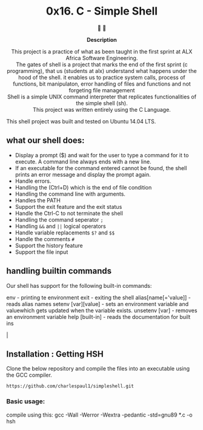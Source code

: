 <h1 align="center">
  0x16. C - Simple Shell
</h1>

<p align="center">
   📄 🚀
</p>

<p align="center">
  <strong>
   Description
  </strong>
</p>

<p align="center">
This project is a practice of what as been taught in the first sprint at ALX Africa Software Engineering. </br>
The gates of shell is a project that marks the end of the first sprint (c programming), that us (students at alx) understand what happens under the hood of the shell. it enables us to practice system calls, process of functions, bit manipulaton, error handling of files and functions and not forgeting file management</br>
Shell is a simple UNIX command interpreter that replicates functionalities of the simple shell (sh). </br>
This project was written entirely using the C Language.
</p>
  This shell project was built and tested on  Ubuntu 14.04 LTS.

## what our shell does:
* Display a prompt ($) and wait for the user to type a command for it to execute. A command line always ends with a new line.
* If an executable for the command entered cannot be found,  the shell prints an error message and display the prompt again.
* Handle errors.
* Handling the (Ctrl+D) which is the end of file condition
* Handling the command line with arguments.
* Handles the PATH
* Support the exit feature and the exit status
* Handle the Ctrl-C to not terminate the shell
* Handling the command seperator `;`
* Handling `&&` and `||` logical operators
* Handle variable replacements `$?` and `$$`
* Handle the comments `#`
* Support the history feature
* Support the file input

## handling builtin commands
Our shell has support for the following built-in commands:

env - printing te environment
exit - exiting the shell 
alias[name[='value]] - reads alias names
setenv [var][value] - sets an environment variable and valuewhich gets updated when the variable exists.
 unsetenv [var] - removes an environment variable
 help [built-in] - reads the documentation for built ins




|


 ## Installation : Getting HSH
 
Clone the below repository and compile the files into an executable using the GCC compiler.
```
https://github.com/charlespaul1/simpleshell.git
```

### Basic usage: 
compile using this: gcc -Wall -Werror -Wextra -pedantic -std=gnu89 *.c -o hsh
